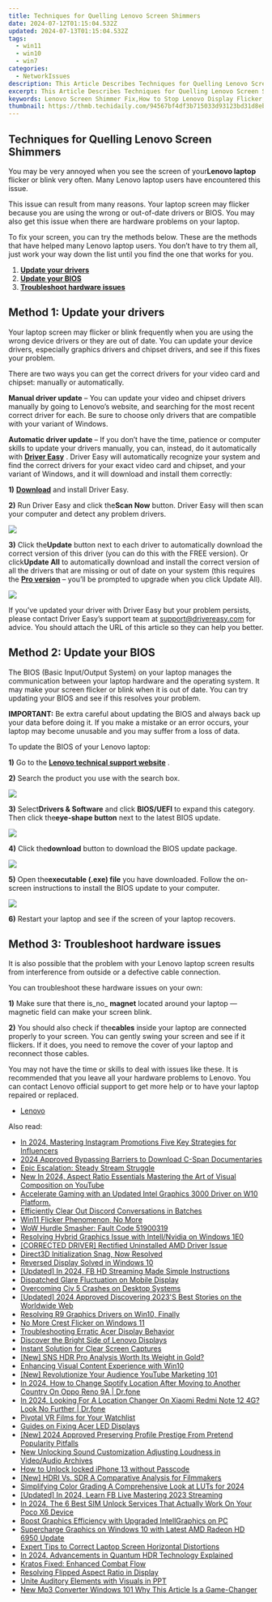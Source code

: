 ```yaml
---
title: Techniques for Quelling Lenovo Screen Shimmers
date: 2024-07-12T01:15:04.532Z
updated: 2024-07-13T01:15:04.532Z
tags:
  - win11
  - win10
  - win7
categories:
  - NetworkIssues
description: This Article Describes Techniques for Quelling Lenovo Screen Shimmers
excerpt: This Article Describes Techniques for Quelling Lenovo Screen Shimmers
keywords: Lenovo Screen Shimmer Fix,How to Stop Lenovo Display Flicker,Lenovo Screen Glitch Resolution,Battery Saver Mode Lenovo,Lenovo Screen Overheating Solutions,Fix Lenovo Screen Flicker on Windows 10,Lenovo Display Stabilizer Techniques,Fix Lenovo Screen Flicker on Windows 1E,Techniques for Quelling Lenovo Screen Shimmers,Screen Flicker Lenovo Solutions
thumbnail: https://thmb.techidaily.com/94567bf4df3b715033d93123bd31d8eb4bb0ab79d545d1676a1f32d06cb990c5.jpg
---
```


## Techniques for Quelling Lenovo Screen Shimmers

 You may be very annoyed when you see the screen of your**Lenovo laptop** flicker or blink very often. Many Lenovo laptop users have encountered this issue.

 This issue can result from many reasons. Your laptop screen may flicker because you are using the wrong or out-of-date drivers or BIOS. You may also get this issue when there are hardware problems on your laptop.

 To fix your screen, you can try the methods below. These are the methods that have helped many Lenovo laptop users. You don’t have to try them all, just work your way down the list until you find the one that works for you.

1. **[Update your drivers](#a)**
2. **[Update your BIOS](#b)**
3. **[Troubleshoot hardware issues](#c)**

## Method 1: Update your drivers

 Your laptop screen may flicker or blink frequently when you are using the wrong device drivers or they are out of date. You can update your device drivers, especially graphics drivers and chipset drivers, and see if this fixes your problem.

 There are two ways you can get the correct drivers for your video card and chipset: manually or automatically.

**Manual driver update** – You can update your video and chipset drivers manually by going to Lenovo’s website, and searching for the most recent correct driver for each. Be sure to choose only drivers that are compatible with your variant of Windows.

**Automatic driver update** – If you don’t have the time, patience or computer skills to update your drivers manually, you can, instead, do it automatically with [**Driver Easy**](https://tools.techidaily.com/drivereasy/download/) . Driver Easy will automatically recognize your system and find the correct drivers for your exact video card and chipset, and your variant of Windows, and it will download and install them correctly:

**1)** [**Download**](https://tools.techidaily.com/drivereasy/download/) and install Driver Easy.

**2)** Run Driver Easy and click the**Scan Now** button. Driver Easy will then scan your computer and detect any problem drivers.

![](https://images.drivereasy.com/wp-content/uploads/2017/07/img_597858796d417.png)

**3)**  Click the**Update** button next to each driver to automatically download the correct version of this driver (you can do this with the FREE version). Or click**Update All** to automatically download and install the correct version of all the drivers that are missing or out of date on your system (this requires the [**Pro version**](https://tools.techidaily.com/drivereasy/download/) – you’ll be prompted to upgrade when you click Update All).

![](https://images.drivereasy.com/wp-content/uploads/2017/07/img_597859a7e365f.jpg)

 If you’ve updated your driver with Driver Easy but your problem persists, please contact Driver Easy’s support team at <support@drivereasy.com> for advice. You should attach the URL of this article so they can help you better.

## Method 2: Update your BIOS

 The BIOS (Basic Input/Output System) on your laptop manages the communication between your laptop hardware and the operating system. It may make your screen flicker or blink when it is out of date. You can try updating your BIOS and see if this resolves your problem.

**IMPORTANT:** Be extra careful about updating the BIOS and always back up your data before doing it. If you make a mistake or an error occurs, your laptop may become unusable and you may suffer from a loss of data.

To update the BIOS of your Lenovo laptop:

**1)** Go to the [**Lenovo technical support website**](https://shop-links.co/link/?exclusive=1&publisher_slug=itechdaily19598&url=http%3A%2F%2Fpcsupport.lenovo.com%2Fus%2Fen%2F) .

**2)**  Search the product you use with the search box.

![](https://images.drivereasy.com/wp-content/uploads/2017/07/img_59795b8f49038.jpg)

**3)**  Select**Drivers & Software** and click **BIOS/UEFI** to expand this category. Then click the**eye-shape button** next to the latest BIOS update.

![](https://images.drivereasy.com/wp-content/uploads/2017/07/img_59795c2f6d56b.jpg)

**4)**  Click the**download** button to download the BIOS update package.

![](https://images.drivereasy.com/wp-content/uploads/2017/07/img_59795ce5b8c59.jpg)

**5)**  Open the**executable (.exe) file** you have downloaded. Follow the on-screen instructions to install the BIOS update to your computer.

![](https://images.drivereasy.com/wp-content/uploads/2017/07/img_59795da0904c0.png)

**6)** Restart your laptop and see if the screen of your laptop recovers.

## Method 3: Troubleshoot hardware issues

 It is also possible that the problem with your Lenovo laptop screen results from interference from outside or a defective cable connection.

You can troubleshoot these hardware issues on your own:

**1)** Make sure that there is_no_ **magnet** located around your laptop — magnetic field can make your screen blink.

**2)** You should also check if the**cables** inside your laptop are connected properly to your screen. You can gently swing your screen and see if it flickers. If it does, you need to remove the cover of your laptop and reconnect those cables.

 You may not have the time or skills to deal with issues like these. It is recommended that you leave all your hardware problems to Lenovo. You can contact Lenovo official support to get more help or to have your laptop repaired or replaced.

* [Lenovo](https://tools.techidaily.com/drivereasy/download/)

<ins class="adsbygoogle"
     style="display:block"
     data-ad-format="autorelaxed"
     data-ad-client="ca-pub-7571918770474297"
     data-ad-slot="1223367746"></ins>



<ins class="adsbygoogle"
     style="display:block"
     data-ad-client="ca-pub-7571918770474297"
     data-ad-slot="8358498916"
     data-ad-format="auto"
     data-full-width-responsive="true"></ins>



<span class="atpl-alsoreadstyle">Also read:</span>
<div><ul>
<li><a href="https://instagram-clips.techidaily.com/in-2024-mastering-instagram-promotions-five-key-strategies-for-influencers/"><u>In 2024, Mastering Instagram Promotions  Five Key Strategies for Influencers</u></a></li>
<li><a href="https://extra-hints.techidaily.com/2024-approved-bypassing-barriers-to-download-c-span-documentaries/"><u>2024 Approved  Bypassing Barriers to Download C-Span Documentaries</u></a></li>
<li><a href="https://network-issues.techidaily.com/epic-escalation-steady-stream-struggle/"><u>Epic Escalation: Steady Stream Struggle</u></a></li>
<li><a href="https://smart-video-editing.techidaily.com/new-in-2024-aspect-ratio-essentials-mastering-the-art-of-visual-composition-on-youtube/"><u>New In 2024, Aspect Ratio Essentials Mastering the Art of Visual Composition on YouTube</u></a></li>
<li><a href="https://network-issues.techidaily.com/1719974735927-accelerate-gaming-with-an-updated-intel-graphics-3000-driver-on-w10-platform/"><u>Accelerate Gaming with an Updated Intel Graphics 3000 Driver on W10 Platform.</u></a></li>
<li><a href="https://tiktok-clips.techidaily.com/efficiently-clear-out-discord-conversations-in-batches/"><u>Efficiently Clear Out Discord Conversations in Batches</u></a></li>
<li><a href="https://network-issues.techidaily.com/1719974505504-win11-flicker-phenomenon-no-more/"><u>Win11 Flicker Phenomenon, No More</u></a></li>
<li><a href="https://network-issues.techidaily.com/wow-hurdle-smasher-fault-code-51900319/"><u>WoW Hurdle Smasher: Fault Code 51900319</u></a></li>
<li><a href="https://network-issues.techidaily.com/resolving-hybrid-graphics-issue-with-intellnvidia-on-windows-1e0/"><u>Resolving Hybrid Graphics Issue with Intell/Nvidia on Windows 1E0</u></a></li>
<li><a href="https://network-issues.techidaily.com/corrected-driver-rectified-uninstalled-amd-driver-issue/"><u>[CORRECTED DRIVER] Rectified Uninstalled AMD Driver Issue</u></a></li>
<li><a href="https://network-issues.techidaily.com/direct3d-initialization-snag-now-resolved/"><u>Direct3D Initialization Snag, Now Resolved</u></a></li>
<li><a href="https://network-issues.techidaily.com/reversed-display-solved-in-windows-10/"><u>Reversed Display Solved in Windows 10</u></a></li>
<li><a href="https://facebook-video-content.techidaily.com/updated-in-2024-fb-hd-streaming-made-simple-instructions/"><u>[Updated] In 2024, FB HD Streaming Made Simple  Instructions</u></a></li>
<li><a href="https://network-issues.techidaily.com/dispatched-glare-fluctuation-on-mobile-display/"><u>Dispatched Glare Fluctuation on Mobile Display</u></a></li>
<li><a href="https://network-issues.techidaily.com/overcoming-civ-5-crashes-on-desktop-systems/"><u>Overcoming Civ 5 Crashes on Desktop Systems</u></a></li>
<li><a href="https://fox-helps.techidaily.com/updated-2024-approved-discovering-2023s-best-stories-on-the-worldwide-web/"><u>[Updated] 2024 Approved  Discovering 2023'S Best Stories on the Worldwide Web</u></a></li>
<li><a href="https://network-issues.techidaily.com/resolving-r9-graphics-drivers-on-win10-finally/"><u>Resolving R9 Graphics Drivers on Win10, Finally</u></a></li>
<li><a href="https://network-issues.techidaily.com/no-more-crest-flicker-on-windows-11/"><u>No More Crest Flicker on Windows 11</u></a></li>
<li><a href="https://network-issues.techidaily.com/troubleshooting-erratic-acer-display-behavior/"><u>Troubleshooting Erratic Acer Display Behavior</u></a></li>
<li><a href="https://network-issues.techidaily.com/discover-the-bright-side-of-lenovo-displays/"><u>Discover the Bright Side of Lenovo Displays</u></a></li>
<li><a href="https://network-issues.techidaily.com/instant-solution-for-clear-screen-captures/"><u>Instant Solution for Clear Screen Captures</u></a></li>
<li><a href="https://extra-approaches.techidaily.com/new-sns-hdr-pro-analysis-worth-its-weight-in-gold/"><u>[New] SNS HDR Pro Analysis  Worth Its Weight in Gold?</u></a></li>
<li><a href="https://network-issues.techidaily.com/enhancing-visual-content-experience-with-win10/"><u>Enhancing Visual Content Experience with Win10</u></a></li>
<li><a href="https://youtube-stream.techidaily.com/new-revolutionize-your-audience-youtube-marketing-101/"><u>[New] Revolutionize Your Audience  YouTube Marketing 101</u></a></li>
<li><a href="https://review-topics.techidaily.com/in-2024-how-to-change-spotify-location-after-moving-to-another-country-on-oppo-reno-9a-drfone-by-drfone-virtual-android/"><u>In 2024, How to Change Spotify Location After Moving to Another Country On Oppo Reno 9A | Dr.fone</u></a></li>
<li><a href="https://phone-solutions.techidaily.com/in-2024-looking-for-a-location-changer-on-xiaomi-redmi-note-12-4g-look-no-further-drfone-by-drfone-virtual-android/"><u>In 2024, Looking For A Location Changer On Xiaomi Redmi Note 12 4G? Look No Further | Dr.fone</u></a></li>
<li><a href="https://vp-tips.techidaily.com/pivotal-vr-films-for-your-watchlist/"><u>Pivotal VR Films for Your Watchlist</u></a></li>
<li><a href="https://network-issues.techidaily.com/guides-on-fixing-acer-led-displays/"><u>Guides on Fixing Acer LED Displays</u></a></li>
<li><a href="https://instagram-videos.techidaily.com/new-2024-approved-preserving-profile-prestige-from-pretend-popularity-pitfalls/"><u>[New] 2024 Approved  Preserving Profile Prestige From Pretend Popularity Pitfalls</u></a></li>
<li><a href="https://audio-shaping.techidaily.com/new-unlocking-sound-customization-adjusting-loudness-in-videoaudio-archives/"><u>New Unlocking Sound Customization Adjusting Loudness in Video/Audio Archives</u></a></li>
<li><a href="https://review-topics.techidaily.com/how-to-unlock-locked-iphone-13-without-passcode-by-drfone-ios-unlock-ios-unlock/"><u>How to Unlock locked iPhone 13 without Passcode</u></a></li>
<li><a href="https://some-knowledge.techidaily.com/new-hdri-vs-sdr-a-comparative-analysis-for-filmmakers/"><u>[New] HDRI Vs. SDR  A Comparative Analysis for Filmmakers</u></a></li>
<li><a href="https://fox-info.techidaily.com/simplifying-color-grading-a-comprehensive-look-at-luts-for-2024/"><u>Simplifying Color Grading  A Comprehensive Look at LUTs for 2024</u></a></li>
<li><a href="https://facebook-video-files.techidaily.com/updated-in-2024-learn-fb-live-mastering-2023-streaming/"><u>[Updated] In 2024, Learn FB Live  Mastering 2023 Streaming</u></a></li>
<li><a href="https://sim-unlock.techidaily.com/in-2024-the-6-best-sim-unlock-services-that-actually-work-on-your-poco-x6-device-by-drfone-android/"><u>In 2024, The 6 Best SIM Unlock Services That Actually Work On Your Poco X6 Device</u></a></li>
<li><a href="https://network-issues.techidaily.com/boost-graphics-efficiency-with-upgraded-intellgraphics-on-pc/"><u>Boost Graphics Efficiency with Upgraded IntellGraphics on PC</u></a></li>
<li><a href="https://network-issues.techidaily.com/supercharge-graphics-on-windows-10-with-latest-amd-radeon-hd-6950-update/"><u>Supercharge Graphics on Windows 10 with Latest AMD Radeon HD 6950 Update</u></a></li>
<li><a href="https://network-issues.techidaily.com/expert-tips-to-correct-laptop-screen-horizontal-distortions/"><u>Expert Tips to Correct Laptop Screen Horizontal Distortions</u></a></li>
<li><a href="https://extra-information.techidaily.com/in-2024-advancements-in-quantum-hdr-technology-explained/"><u>In 2024, Advancements in Quantum HDR Technology Explained</u></a></li>
<li><a href="https://network-issues.techidaily.com/kratos-fixed-enhanced-combat-flow/"><u>Kratos Fixed: Enhanced Combat Flow</u></a></li>
<li><a href="https://network-issues.techidaily.com/resolving-flipped-aspect-ratio-in-display/"><u>Resolving Flipped Aspect Ratio in Display</u></a></li>
<li><a href="https://extra-tips.techidaily.com/unite-auditory-elements-with-visuals-in-ppt/"><u>Unite Auditory Elements with Visuals in PPT</u></a></li>
<li><a href="https://smart-video-editing.techidaily.com/new-mp3-converter-windows-101-why-this-article-is-a-game-changer/"><u>New Mp3 Converter Windows 101 Why This Article Is a Game-Changer</u></a></li>
</ul></div>
